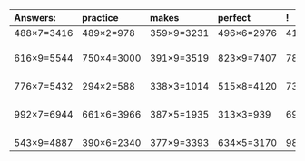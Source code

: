 | Answers: | practice | makes | perfect | ! |
| :--- | :--- | :--- | :--- | :--- |
| 488×7=3416 | 489×2=978 | 359×9=3231 | 496×6=2976 | 415×8=3320 | 
|   |   |   |   |   | 
|   |   |   |   |   | 
|   |   |   |   |   | 
| 616×9=5544 | 750×4=3000 | 391×9=3519 | 823×9=7407 | 787×8=6296 | 
|   |   |   |   |   | 
|   |   |   |   |   | 
|   |   |   |   |   | 
|   |   |   |   |   | 
| 776×7=5432 | 294×2=588 | 338×3=1014 | 515×8=4120 | 736×9=6624 | 
|   |   |   |   |   | 
|   |   |   |   |   | 
|   |   |   |   |   | 
|   |   |   |   |   | 
| 992×7=6944 | 661×6=3966 | 387×5=1935 | 313×3=939 | 694×5=3470 | 
|   |   |   |   |   | 
|   |   |   |   |   | 
|   |   |   |   |   | 
|   |   |   |   |   | 
| 543×9=4887 | 390×6=2340 | 377×9=3393 | 634×5=3170 | 987×3=2961 | 
